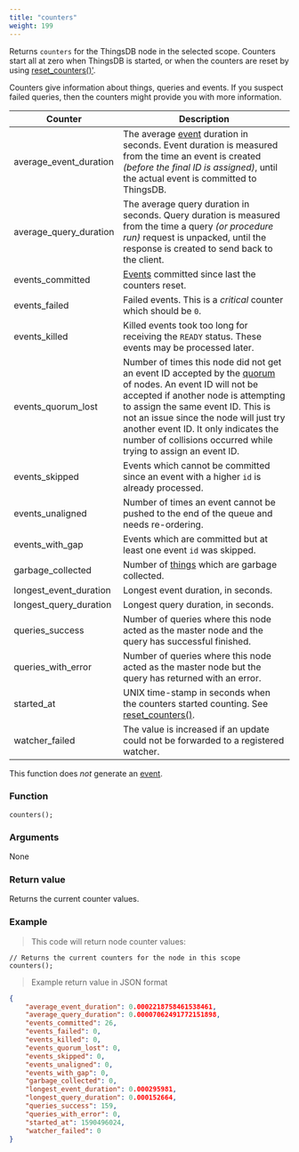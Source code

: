 ```yaml
---
title: "counters"
weight: 199
---
```


Returns `counters` for the ThingsDB node in the selected scope. Counters start all at zero when ThingsDB
is started, or when the counters are reset by using [reset_counters()'](../reset_counters).

Counters give information about things, queries and events. If you suspect failed queries, then
the counters might provide you with more information.

Counter | Description
------- | -----------
average_event_duration | The average [event](../../overview/events) duration in seconds. Event duration is measured from the time an event is created *(before the final ID is assigned)*, until the actual event is committed to ThingsDB.
average_query_duration | The average query duration in seconds. Query duration is measured from the time a query *(or procedure run)* request is unpacked, until the response is created to send back to the client.
events_committed | [Events](../../overview/events) committed since last the counters reset.
events_failed | Failed events. This is a *critical* counter which should be `0`.
events_killed | Killed events took too long for receiving the `READY` status. These events may be processed later.
events_quorum_lost | Number of times this node did not get an event ID accepted by the [quorum](../../overview/dictionary) of nodes. An event ID will not be accepted if another node is attempting to assign the same event ID. This is not an issue since the node will just try another event ID. It only indicates the number of collisions occurred while trying to assign an event ID.
events_skipped | Events which cannot be committed since an event with a higher `id` is already processed.
events_unaligned | Number of times an event cannot be pushed to the end of the queue and needs re-ordering.
events_with_gap | Events which are committed but at least one event `id` was skipped.
garbage_collected | Number of [things](../../data-types/thing) which are garbage collected.
longest_event_duration | Longest event duration, in seconds.
longest_query_duration | Longest query duration, in seconds.
queries_success | Number of queries where this node acted as the master node and the query has successful finished.
queries_with_error | Number of queries where this node acted as the master node but the query has returned with an error.
started_at | UNIX time-stamp in seconds when the counters started counting. See [reset_counters()](../reset_counters).
watcher_failed | The value is increased if an update could not be forwarded to a registered watcher.

This function does *not* generate an [event](../../overview/events).

### Function

`counters();`

### Arguments

None

### Return value

Returns the current counter values.

### Example

> This code will return node counter values:

```thingsdb,should_pass,@n
// Returns the current counters for the node in this scope
counters();
```

> Example return value in JSON format

```json
{
    "average_event_duration": 0.0002218758461538461,
    "average_query_duration": 0.00007062491772151898,
    "events_committed": 26,
    "events_failed": 0,
    "events_killed": 0,
    "events_quorum_lost": 0,
    "events_skipped": 0,
    "events_unaligned": 0,
    "events_with_gap": 0,
    "garbage_collected": 0,
    "longest_event_duration": 0.000295981,
    "longest_query_duration": 0.000152664,
    "queries_success": 159,
    "queries_with_error": 0,
    "started_at": 1590496024,
    "watcher_failed": 0
}
```
